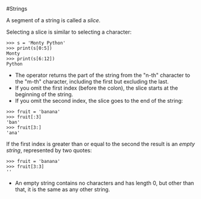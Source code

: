 #Strings 

A segment of a string is called a *slice*.

Selecting a slice is similar to selecting a character:
```
>>> s = 'Monty Python'
>>> print(s[0:5])
Monty
>>> print(s[6:12])
Python
```
- The operator returns the part of the string from the "n-th" character to the "m-th" character, including the first but excluding the last.
- If you omit the first index (before the colon), the slice starts at the beginning of the string.
- If you omit the second index, the slice goes to the end of the string:
```
>>> fruit = 'banana'
>>> fruit[:3]
'ban'
>>> fruit[3:]
'ana'
```

If the first index is greater than or equal to the second the result is an *empty string*, represented by two quotes:
```
>>> fruit = 'banana'
>>> fruit[3:3]
''
```

- An empty string contains no characters and has length 0, but other than that, it is the same as any other string.